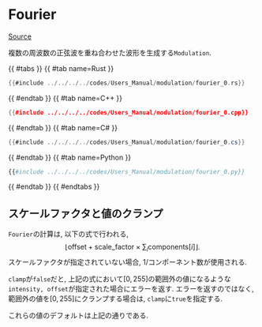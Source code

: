 # Fourier
[Source](https://github.com/shinolab/autd3-rs/blob/v32.1.0/autd3/src/datagram/modulation/fourier.rs)

複数の周波数の正弦波を重ね合わせた波形を生成する`Modulation`.

{{ #tabs }}
{{ #tab name=Rust }}
```rust
{{#include ../../../../codes/Users_Manual/modulation/fourier_0.rs}}
```
{{ #endtab }}
{{ #tab name=C++ }}
```cpp
{{#include ../../../../codes/Users_Manual/modulation/fourier_0.cpp}}
```
{{ #endtab }}
{{ #tab name=C# }}
```cs
{{#include ../../../../codes/Users_Manual/modulation/fourier_0.cs}}
```
{{ #endtab }}
{{ #tab name=Python }}
```python
{{#include ../../../../codes/Users_Manual/modulation/fourier_0.py}}
```
{{ #endtab }}
{{ #endtabs }}

## スケールファクタと値のクランプ

`Fourier`の計算は, 以下の式で行われる,
$$
    \left\lfloor\text{offset} + \text{scale\_factor} \times \sum_i \text{components}[i]\right\rfloor.
$$
スケールファクタが指定されていない場合, $1/\text{コンポーネント数}$が使用される.

`clamp`が`false`だと, 上記の式において$[0,255]$の範囲外の値になるような`intensity, offset`が指定された場合にエラーを返す.
エラーを返すのではなく, 範囲外の値を$[0,255]$にクランプする場合は, `clamp`に`true`を指定する.

これらの値のデフォルトは上記の通りである.